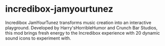# incredibox-jamyourtunez
Incredibox JamYourTunez transforms music creation into an interactive playground. Developed by Harry'sHorribleHumor and Crunch Bar Studios, this mod brings fresh energy to the Incredibox experience with 20 dynamic sound icons to experiment with.
